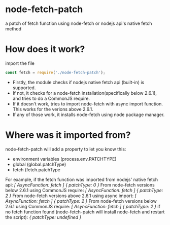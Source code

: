# node-fetch-patch
a patch of fetch function using node-fetch or nodejs api's native fetch method

# How does it work?
import the file
```js
const fetch = require('./node-fetch-patch');
```
- Firstly, the module checks if nodejs native fetch api (built-in) is supported.
- If not, it checks for a node-fetch installation(specifically below 2.6.1), and tries to do a CommonJS require.
- If it doesn't work, tries to import node-fetch with async import function. This works for the verions above 2.6.1.
- If any of those work, it installs node-fetch using node package manager.

# Where was it imported from?
node-fetch-patch will add a property to let you know this:
- environment variables (process.env.PATCHTYPE)
- global (global.patchType)
- fetch (fetch.patchType


For example, if the fetch function was imported from nodejs' native fetch api:
*[ AsyncFunction: fetch ] { patchType: 0 }*
From node-fetch versions below 2.6.1 using CommonJS require:
*[ AsyncFunction: fetch ] { patchType: 2 }*
From node-fetch versions above 2.6.1 using async import:
*[ AsyncFunction: fetch ] { patchType: 2 }*
From node-fetch versions below 2.6.1 using CommonJS require:
*[ AsyncFunction: fetch ] { patchType: 2 }*
if no fetch function found (node-fetch-patch will install node-fetch and restart the script):
*{ patchType: undefined }*

